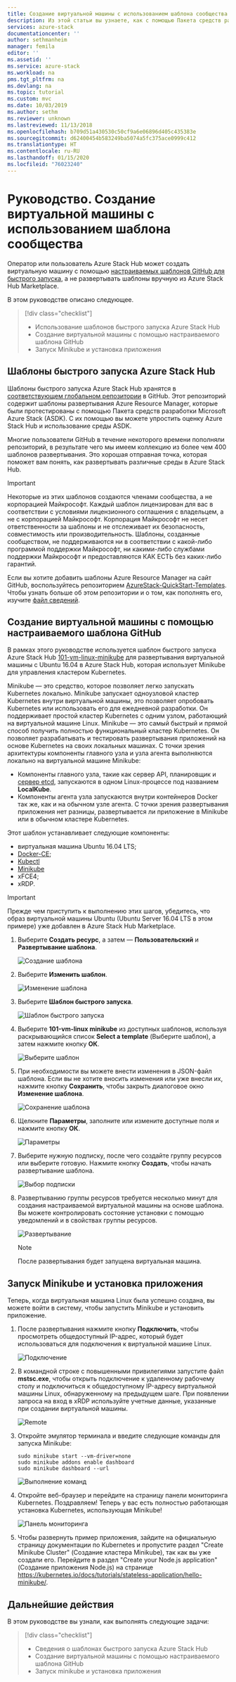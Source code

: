 ```yaml
---
title: Создание виртуальной машины с использованием шаблона сообщества | Документация Майкрософт
description: Из этой статьи вы узнаете, как с помощью Пакета средств разработки Azure Stack создать виртуальную машину, используя стандартный шаблон и пользовательский шаблон с сайта GitHub.
services: azure-stack
documentationcenter: ''
author: sethmanheim
manager: femila
editor: ''
ms.assetid: ''
ms.service: azure-stack
ms.workload: na
pms.tgt_pltfrm: na
ms.devlang: na
ms.topic: tutorial
ms.custom: mvc
ms.date: 10/03/2019
ms.author: sethm
ms.reviewer: unknown
ms.lastreviewed: 11/13/2018
ms.openlocfilehash: b709d51a430530c50cf9a6e06896d405c435383e
ms.sourcegitcommit: d62400454b583249ba5074a5fc375ace0999c412
ms.translationtype: HT
ms.contentlocale: ru-RU
ms.lasthandoff: 01/15/2020
ms.locfileid: "76023240"
---
```

# <a name="tutorial-create-a-vm-using-a-community-template"></a>Руководство. Создание виртуальной машины с использованием шаблона сообщества

Оператор или пользователь Azure Stack Hub может создать виртуальную машину с помощью [настраиваемых шаблонов GitHub для быстрого запуска](https://github.com/Azure/AzureStack-QuickStart-Templates), а не развертывать шаблоны вручную из Azure Stack Hub Marketplace.

В этом руководстве описано следующее.

> [!div class="checklist"]
> * Использование шаблонов быстрого запуска Azure Stack Hub
> * Создание виртуальной машины с помощью настраиваемого шаблона GitHub
> * Запуск Minikube и установка приложения

## <a name="azure-stack-hub-quickstart-templates"></a>Шаблоны быстрого запуска Azure Stack Hub

Шаблоны быстрого запуска Azure Stack Hub хранятся в [соответствующем глобальном репозитории](https://github.com/Azure/AzureStack-QuickStart-Templates) в GitHub. Этот репозиторий содержит шаблоны развертывания Azure Resource Manager, которые были протестированы с помощью Пакета средств разработки Microsoft Azure Stack (ASDK). С их помощью вы можете упростить оценку Azure Stack Hub и использование среды ASDK.

Многие пользователи GitHub в течение некоторого времени пополняли репозиторий, в результате чего мы имеем коллекцию из более чем 400 шаблонов развертывания. Это хорошая отправная точка, которая поможет вам понять, как развертывать различные среды в Azure Stack Hub.

>[!IMPORTANT]
> Некоторые из этих шаблонов создаются членами сообщества, а не корпорацией Майкрософт. Каждый шаблон лицензирован для вас в соответствии с условиями лицензионного соглашения с владельцем, а не с корпорацией Майкрософт. Корпорация Майкрософт не несет ответственности за шаблоны и не отслеживает их безопасность, совместимость или производительность. Шаблоны, созданные сообществом, не поддерживаются ни в соответствии с какой-либо программой поддержки Майкрософт, ни какими-либо службами поддержки Майкрософт и предоставляются КАК ЕСТЬ без каких-либо гарантий.

Если вы хотите добавить шаблоны Azure Resource Manager на сайт GitHub, воспользуйтесь репозиторием [AzureStack-QuickStart-Templates](https://github.com/Azure/AzureStack-QuickStart-Templates). Чтобы узнать больше об этом репозитории и о том, как пополнять его, изучите [файл сведений](https://aka.ms/aa6zktg).

## <a name="create-a-vm-using-a-custom-github-template"></a>Создание виртуальной машины с помощью настраиваемого шаблона GitHub

В рамках этого руководстве используется шаблон быстрого запуска Azure Stack Hub [101-vm-linux-minikube](https://github.com/Azure/AzureStack-QuickStart-Templates/tree/master/101-vm-linux-minikube) для развертывания виртуальной машины с Ubuntu 16.04 в Azure Stack Hub, которая использует Minikube для управления кластером Kubernetes.

Minikube — это средство, которое позволяет легко запускать Kubernetes локально. Minikube запускает одноузловой кластер Kubernetes внутри виртуальной машины, это позволяет опробовать Kubernetes или использовать его для ежедневной разработки. Он поддерживает простой кластер Kubernetes с одним узлом, работающий на виртуальной машине Linux. Minikube — это самый быстрый и прямой способ получить полностью функциональный кластер Kubernetes. Он позволяет разрабатывать и тестировать развертывания приложений на основе Kubernetes на своих локальных машинах. С точки зрения архитектуры компоненты главного узла и узла агента выполняются локально на виртуальной машине Minikube:

* Компоненты главного узла, такие как сервер API, планировщик и [сервер etcd](https://coreos.com/etcd/), запускаются в одном Linux-процессе под названием **LocalKube**.
* Компоненты агента узла запускаются внутри контейнеров Docker так же, как и на обычном узле агента. С точки зрения развертывания приложения нет разницы, развертывается ли приложение в Minikube или в обычном кластере Kubernetes.

Этот шаблон устанавливает следующие компоненты:

* виртуальная машина Ubuntu 16.04 LTS;
* [Docker-CE](https://download.docker.com/linux/ubuntu);
* [Kubectl](https://storage.googleapis.com/kubernetes-release/release/v1.8.0/bin/linux/amd64/kubectl)
* [Minikube](https://storage.googleapis.com/minikube/releases/latest/minikube-linux-amd64)
* xFCE4;
* xRDP.

> [!IMPORTANT]
> Прежде чем приступить к выполнению этих шагов, убедитесь, что образ виртуальной машины Ubuntu (Ubuntu Server 16.04 LTS в этом примере) уже добавлен в Azure Stack Hub Marketplace.

1. Выберите **Создать ресурс**, а затем — **Пользовательский** и **Развертывание шаблона**.

    ![Создание шаблона](media/azure-stack-create-vm-template/1.PNG)

2. Выберите **Изменить шаблон**.

    ![Изменение шаблона](media/azure-stack-create-vm-template/2.PNG)

3. Выберите **Шаблон быстрого запуска**.

    ![Шаблон быстрого запуска](media/azure-stack-create-vm-template/3.PNG)

4. Выберите **101-vm-linux minikube** из доступных шаблонов, используя раскрывающийся список **Select a template** (Выберите шаблон), а затем нажмите кнопку **ОК**.

    ![Выберите шаблон](media/azure-stack-create-vm-template/4.PNG)

5. При необходимости вы можете внести изменения в JSON-файл шаблона. Если вы не хотите вносить изменения или уже внесли их, нажмите кнопку **Сохранить**, чтобы закрыть диалоговое окно **Изменение шаблона**.

    ![Сохранение шаблона](media/azure-stack-create-vm-template/5.PNG)

6. Щелкните **Параметры**, заполните или измените доступные поля и нажмите кнопку **ОК**.

    ![Параметры](media/azure-stack-create-vm-template/6.PNG)

7. Выберите нужную подписку, после чего создайте группу ресурсов или выберите готовую. Нажмите кнопку **Создать**, чтобы начать развертывание шаблона.

    ![Выбор подписки](media/azure-stack-create-vm-template/7.PNG)

8. Развертыванию группы ресурсов требуется несколько минут для создания настраиваемой виртуальной машины на основе шаблона. Вы можете контролировать состояние установки с помощью уведомлений и в свойствах группы ресурсов.

    ![Развертывание](media/azure-stack-create-vm-template/8.PNG)

    >[!NOTE]
    > После развертывания будет запущена виртуальная машина.

## <a name="start-minikube-and-install-an-application"></a>Запуск Minikube и установка приложения

Теперь, когда виртуальная машина Linux была успешно создана, вы можете войти в систему, чтобы запустить Minikube и установить приложение.

1. После развертывания нажмите кнопку **Подключить**, чтобы просмотреть общедоступный IP-адрес, который будет использоваться для подключения к виртуальной машине Linux.

    ![Подключение](media/azure-stack-create-vm-template/9.PNG)

2. В командной строке с повышенными привилегиями запустите файл **mstsc.exe**, чтобы открыть подключение к удаленному рабочему столу и подключиться к общедоступному IP-адресу виртуальной машины Linux, обнаруженному на предыдущем шаге. При появлении запроса на вход в xRDP используйте учетные данные, указанные при создании виртуальной машины.

    ![Remote](media/azure-stack-create-vm-template/10.PNG)

3. Откройте эмулятор терминала и введите следующие команды для запуска Minikube:

    ```shell
    sudo minikube start --vm-driver=none
    sudo minikube addons enable dashboard
    sudo minikube dashboard --url
    ```

    ![Выполнение команд](media/azure-stack-create-vm-template/11.PNG)

4. Откройте веб-браузер и перейдите на страницу панели мониторинга Kubernetes. Поздравляем! Теперь у вас есть полностью работающая установка Kubernetes, использующая Minikube!

    ![Панель мониторинга](media/azure-stack-create-vm-template/12.PNG)

5. Чтобы развернуть пример приложения, зайдите на официальную страницу документации по Kubernetes и пропустите раздел "Create Minikube Cluster" (Создание кластера Minikube), так как вы уже создали его. Перейдите в раздел "Create your Node.js application" (Создание приложения Node.js) на странице https://kubernetes.io/docs/tutorials/stateless-application/hello-minikube/.

## <a name="next-steps"></a>Дальнейшие действия

В этом руководстве вы узнали, как выполнять следующие задачи:

> [!div class="checklist"]
> * Сведения о шаблонах быстрого запуска Azure Stack Hub
> * Создание виртуальной машины с помощью настраиваемого шаблона GitHub
> * Запуск minikube и установка приложения
